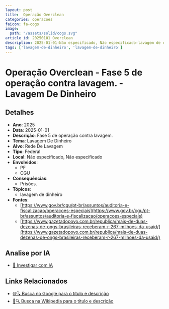 ```yaml
---
layout: post
title:  Operação Overclean
categories: operacoes
faicon: fa-cogs
image:
  path: "/assets/solid/cogs.svg"
article_id: 20250101_Overclean
description: 2025-01-01-Não especificado, Não especificado-lavagem de dinheiro-
tags: ['lavagem-de-dinheiro', 'lavagem-de-dinheiro']
---
```


# Operação Overclean - Fase 5 de operação contra lavagem. - Lavagem De Dinheiro

## Detalhes
- **Ano**: 2025
- **Data**: 2025-01-01
- **Descrição**: Fase 5 de operação contra lavagem.
- **Tema**: Lavagem De Dinheiro
- **Alvo**: Rede De Lavagem
- **Tipo**: Federal
- **Local**: Não especificado, Não especificado
- **Envolvidos**:
  - PF
  - CGU
- **Consequências**:
  - Prisões.
- **Tópicos**:
  - lavagem de dinheiro
- **Fontes**:
  - [https://www.gov.br/cgu/pt-br/assuntos/auditoria-e-fiscalizacao/operacoes-especiais](https://www.gov.br/cgu/pt-br/assuntos/auditoria-e-fiscalizacao/operacoes-especiais)
  - [https://www.gazetadopovo.com.br/republica/mais-de-duas-dezenas-de-ongs-brasileiras-receberam-r-267-milhoes-da-usaid/](https://www.gazetadopovo.com.br/republica/mais-de-duas-dezenas-de-ongs-brasileiras-receberam-r-267-milhoes-da-usaid/)

## Analise por IA
- [🤖 Investigar com IA](https://www.perplexity.ai/search?q=%22opera%C3%A7%C3%A3o%20policial%20Brasil%22%20Opera%C3%A7%C3%A3o%20Overclean%20Fase%205%20de%20opera%C3%A7%C3%A3o%20contra%20lavagem.%20N%C3%A3o%20especificado%2C%20N%C3%A3o%20especificado%202025-01-01)

## Links Relacionados
- [🌐🔍 Busca no Google para o título e descrição](https://www.google.com/search?q=%22opera%C3%A7%C3%A3o%20policial%20Brasil%22%20Opera%C3%A7%C3%A3o%20Overclean%20Fase%205%20de%20opera%C3%A7%C3%A3o%20contra%20lavagem.%20N%C3%A3o%20especificado%2C%20N%C3%A3o%20especificado%202025-01-01)
- [📖🔍 Busca na Wikipedia para o título e descrição](https://pt.wikipedia.org/w/index.php?search=%22opera%C3%A7%C3%A3o%20policial%20Brasil%22%20Opera%C3%A7%C3%A3o%20Overclean%20Fase%205%20de%20opera%C3%A7%C3%A3o%20contra%20lavagem.%20N%C3%A3o%20especificado%2C%20N%C3%A3o%20especificado%202025-01-01)

